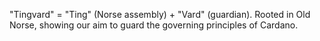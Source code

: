 "Tingvard" = "Ting" (Norse assembly) + "Vard" (guardian). Rooted in Old Norse, showing our aim to guard the governing principles of Cardano.
